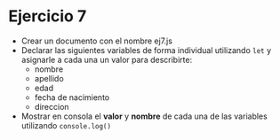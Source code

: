 # Ejercicio 7

- Crear un documento con el nombre ej7.js
- Declarar las siguientes variables de forma individual utilizando `let` y asignarle a cada una un valor para describirte:
  - nombre
  - apellido
  - edad
  - fecha de nacimiento
  - direccion
- Mostrar en consola el **valor** y **nombre** de cada una de las variables utilizando `console.log()`
